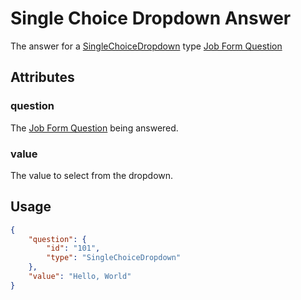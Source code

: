 # Single Choice Dropdown Answer <Badge text="object" vertical="middle" />
The answer for a [SingleChoiceDropdown](./np-question-type/#single-choice-dropdown) type [Job Form Question](./np-question)

## Attributes
### question <Badge text="object" vertical="middle" />
The [Job Form Question](./np-question) being answered.

### value <Badge text="string" vertical="middle" />
The value to select from the dropdown.

## Usage
``` json
{
    "question": {
        "id": "101",
        "type": "SingleChoiceDropdown"
    },
    "value": "Hello, World"  
}
```
